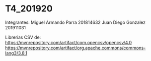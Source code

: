 # T4_201920
Integrantes: 
Miguel Armando Parra 201814632
Juan Diego Gonzalez 201911031

Librerias 
CSV de:
https://mvnrepository.com/artifact/com.opencsv/opencsv/4.0
https://mvnrepository.com/artifact/org.apache.commons/commons-lang3/3.8.1
